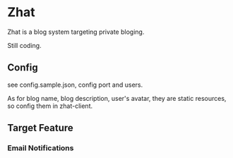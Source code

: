 # Zhat

Zhat is a blog system targeting private bloging.

Still coding.

## Config

see config.sample.json, config port and users.

As for blog name, blog description, user's avatar, 
they are static resources, so config them in zhat-client.

## Target Feature

### Email Notifications
